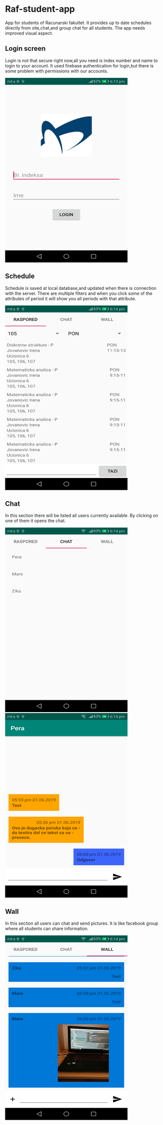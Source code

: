 # Raf-student-app
App for students of Racunarski fakultet. It provides up to date schedules directly from site,chat,and group chat for all students.
The app needs improved visual aspect.

## Login screen

Login is not that secure right now,all you need is index number and name to login to your account.
It used firebase authentication for login,but there is some problem with permissions with our accounts.

<img src="images/Login.png" alt="Login screen" width="400" height="600">

## Schedule

Schedule is saved at local database,and updated when there is connection with the server.
There are multiple filters and when you click some of the attributes of period it will show you
all periods with that attribute.

<img src="images/Raspored-filter.png" alt="Schedule" width="400" height="600">

## Chat

In this section there will be listed all users currently available.
By clicking on one of them it opens the chat.

<img src="images/Chat-users.png" alt="User list" width="400" height="600">

<img src="images/Chat-messages.png" alt="Login screen" width="400" height="600">

## Wall

In this section all users can chat and send pictures.
It is like facebook group where all students can share information.

<img src="images/Wall.png" alt="User list" width="400" height="600">
